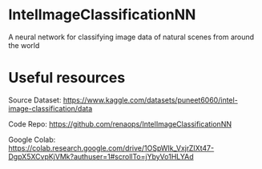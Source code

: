 # IntelImageClassificationNN
A neural network for classifying image data of natural scenes from around the world



# Useful resources
Source Dataset: https://www.kaggle.com/datasets/puneet6060/intel-image-classification/data

Code Repo: https://github.com/renaops/IntelImageClassificationNN

Google Colab: https://colab.research.google.com/drive/1OSpWIk_VxjrZIXt47-DgpX5XCvpKjVMk?authuser=1#scrollTo=jYbyVo1HLYAd
